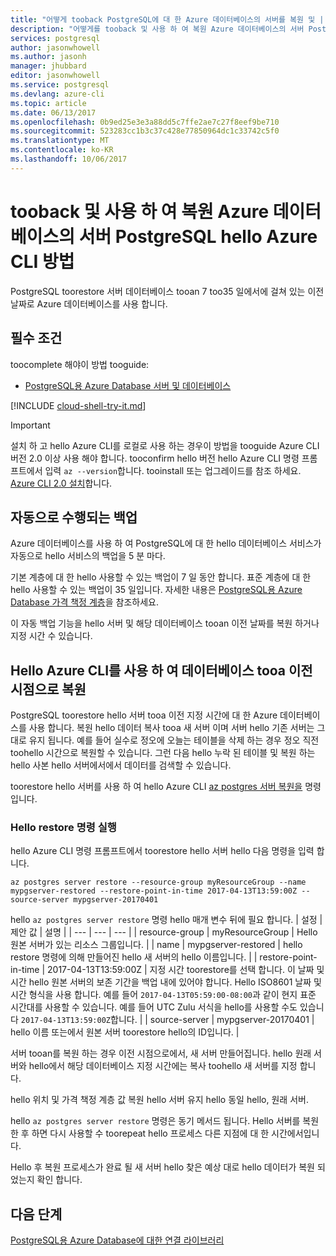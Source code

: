 ```yaml
---
title: "어떻게 tooback PostgreSQL에 대 한 Azure 데이터베이스의 서버를 복원 및 | Microsoft Docs"
description: "어떻게를 tooback 및 사용 하 여 복원 Azure 데이터베이스의 서버 PostgreSQL hello Azure CLI에 알아봅니다."
services: postgresql
author: jasonwhowell
ms.author: jasonh
manager: jhubbard
editor: jasonwhowell
ms.service: postgresql
ms.devlang: azure-cli
ms.topic: article
ms.date: 06/13/2017
ms.openlocfilehash: 0b9ed25e3e3a88dd5c7ffe2ae7c27f8eef9be710
ms.sourcegitcommit: 523283cc1b3c37c428e77850964dc1c33742c5f0
ms.translationtype: MT
ms.contentlocale: ko-KR
ms.lasthandoff: 10/06/2017
---
```

# <a name="how-tooback-up-and-restore-a-server-in-azure-database-for-postgresql-by-using-hello-azure-cli"></a>tooback 및 사용 하 여 복원 Azure 데이터베이스의 서버 PostgreSQL hello Azure CLI 방법

PostgreSQL toorestore 서버 데이터베이스 tooan 7 too35 일에서에 걸쳐 있는 이전 날짜로 Azure 데이터베이스를 사용 합니다.

## <a name="prerequisites"></a>필수 조건
toocomplete 해야이 방법 tooguide:
- [PostgreSQL용 Azure Database 서버 및 데이터베이스](quickstart-create-server-database-azure-cli.md)

[!INCLUDE [cloud-shell-try-it.md](../../includes/cloud-shell-try-it.md)]

 

> [!IMPORTANT]
> 설치 하 고 hello Azure CLI를 로컬로 사용 하는 경우이 방법을 tooguide Azure CLI 버전 2.0 이상 사용 해야 합니다. tooconfirm hello 버전 hello Azure CLI 명령 프롬프트에서 입력 `az --version`합니다. tooinstall 또는 업그레이드를 참조 하세요. [Azure CLI 2.0 설치]( /cli/azure/install-azure-cli)합니다.

## <a name="back-up-happens-automatically"></a>자동으로 수행되는 백업
Azure 데이터베이스를 사용 하 여 PostgreSQL에 대 한 hello 데이터베이스 서비스가 자동으로 hello 서비스의 백업을 5 분 마다. 

기본 계층에 대 한 hello 사용할 수 있는 백업이 7 일 동안 합니다. 표준 계층에 대 한 hello 사용할 수 있는 백업이 35 일입니다. 자세한 내용은 [PostgreSQL용 Azure Database 가격 책정 계층](concepts-service-tiers.md)을 참조하세요.

이 자동 백업 기능을 hello 서버 및 해당 데이터베이스 tooan 이전 날짜를 복원 하거나 지정 시간 수 있습니다.

## <a name="restore-a-database-tooa-previous-point-in-time-by-using-hello-azure-cli"></a>Hello Azure CLI를 사용 하 여 데이터베이스 tooa 이전 시점으로 복원
PostgreSQL toorestore hello 서버 tooa 이전 지정 시간에 대 한 Azure 데이터베이스를 사용 합니다. 복원 hello 데이터 복사 tooa 새 서버 이며 서버 hello 기존 서버는 그대로 유지 됩니다. 예를 들어 실수로 정오에 오늘는 테이블을 삭제 하는 경우 정오 직전 toohello 시간으로 복원할 수 있습니다. 그런 다음 hello 누락 된 테이블 및 복원 하는 hello 사본 hello 서버에서에서 데이터를 검색할 수 있습니다. 

toorestore hello 서버를 사용 하 여 hello Azure CLI [az postgres 서버 복원을](/cli/azure/postgres/server#restore) 명령입니다.

### <a name="run-hello-restore-command"></a>Hello restore 명령 실행

hello Azure CLI 명령 프롬프트에서 toorestore hello 서버 hello 다음 명령을 입력 합니다.

```azurecli-interactive
az postgres server restore --resource-group myResourceGroup --name mypgserver-restored --restore-point-in-time 2017-04-13T13:59:00Z --source-server mypgserver-20170401
```

hello `az postgres server restore` 명령 hello 매개 변수 뒤에 필요 합니다.
| 설정 | 제안 값 | 설명  |
| --- | --- | --- |
| resource-group |  myResourceGroup |  Hello 원본 서버가 있는 리소스 그룹입니다.  |
| name | mypgserver-restored | hello restore 명령에 의해 만들어진 hello 새 서버의 hello 이름입니다. |
| restore-point-in-time | 2017-04-13T13:59:00Z | 지정 시간 toorestore를 선택 합니다. 이 날짜 및 시간 hello 원본 서버의 보존 기간을 백업 내에 있어야 합니다. Hello ISO8601 날짜 및 시간 형식을 사용 합니다. 예를 들어 `2017-04-13T05:59:00-08:00`과 같이 현지 표준 시간대를 사용할 수 있습니다. 예를 들어 UTC Zulu 서식을 hello를 사용할 수도 있습니다 `2017-04-13T13:59:00Z`합니다. |
| source-server | mypgserver-20170401 | hello 이름 또는에서 원본 서버 toorestore hello의 ID입니다. |

서버 tooan를 복원 하는 경우 이전 시점으로에서, 새 서버 만들어집니다. hello 원래 서버와 hello에서 해당 데이터베이스 지정 시간에는 복사 toohello 새 서버를 지정 합니다.

hello 위치 및 가격 책정 계층 값 복원 hello 서버 유지 hello 동일 hello, 원래 서버. 

hello `az postgres server restore` 명령은 동기 메서드 됩니다. Hello 서버를 복원한 후 하면 다시 사용할 수 toorepeat hello 프로세스 다른 지점에 대 한 시간에서입니다. 

Hello 후 복원 프로세스가 완료 될 새 서버 hello 찾은 예상 대로 hello 데이터가 복원 되었는지 확인 합니다.

## <a name="next-steps"></a>다음 단계
[PostgreSQL용 Azure Database에 대한 연결 라이브러리](concepts-connection-libraries.md)

